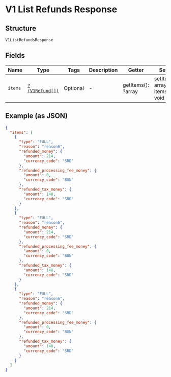 
# V1 List Refunds Response

## Structure

`V1ListRefundsResponse`

## Fields

| Name | Type | Tags | Description | Getter | Setter |
|  --- | --- | --- | --- | --- | --- |
| `items` | [`?(V1Refund[])`](../../doc/models/v1-refund.md) | Optional | - | getItems(): ?array | setItems(?array items): void |

## Example (as JSON)

```json
{
  "items": [
    {
      "type": "FULL",
      "reason": "reason6",
      "refunded_money": {
        "amount": 214,
        "currency_code": "SRD"
      },
      "refunded_processing_fee_money": {
        "amount": 0,
        "currency_code": "BGN"
      },
      "refunded_tax_money": {
        "amount": 148,
        "currency_code": "SRD"
      }
    },
    {
      "type": "FULL",
      "reason": "reason6",
      "refunded_money": {
        "amount": 214,
        "currency_code": "SRD"
      },
      "refunded_processing_fee_money": {
        "amount": 0,
        "currency_code": "BGN"
      },
      "refunded_tax_money": {
        "amount": 148,
        "currency_code": "SRD"
      }
    },
    {
      "type": "FULL",
      "reason": "reason6",
      "refunded_money": {
        "amount": 214,
        "currency_code": "SRD"
      },
      "refunded_processing_fee_money": {
        "amount": 0,
        "currency_code": "BGN"
      },
      "refunded_tax_money": {
        "amount": 148,
        "currency_code": "SRD"
      }
    }
  ]
}
```

